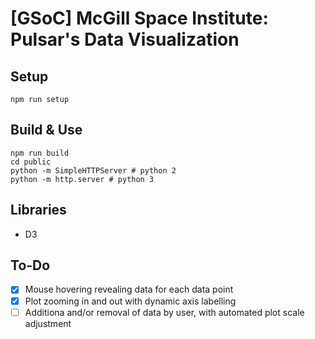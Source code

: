 # [GSoC] McGill Space Institute: Pulsar's Data Visualization

## Setup

```
npm run setup
```

## Build & Use

```
npm run build
cd public
python -m SimpleHTTPServer # python 2
python -m http.server # python 3
```

## Libraries

* D3

## To-Do

- [x] Mouse hovering revealing data for each data point
- [x] Plot zooming in and out with dynamic axis labelling
- [ ] Additiona and/or removal of data by user, with automated plot scale adjustment
